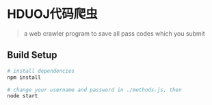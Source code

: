 # HDUOJ代码爬虫
> a web crawler program to save all pass codes which you submit

## Build Setup

``` bash
# install dependencies
npm install

# change your username and password in ./methods.js, then
node start
```
